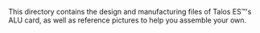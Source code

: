 This directory contains the design and manufacturing files of Talos ES™'s ALU card, as well as reference pictures to help you assemble your own.
